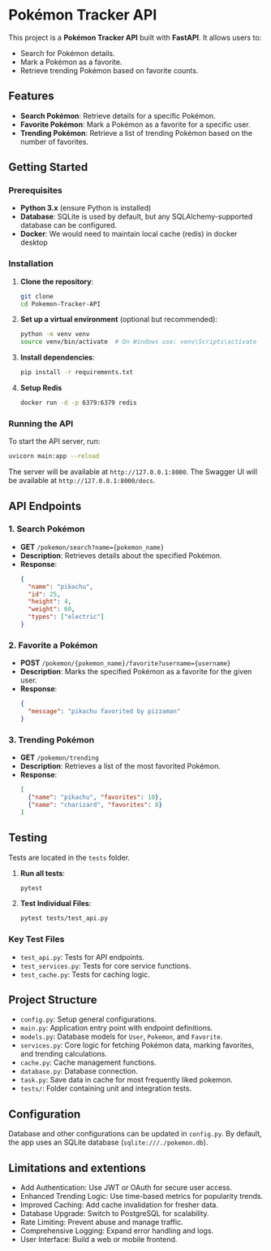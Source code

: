 
# Pokémon Tracker API

This project is a **Pokémon Tracker API** built with **FastAPI**. It allows users to:

- Search for Pokémon details.
- Mark a Pokémon as a favorite.
- Retrieve trending Pokémon based on favorite counts.

## Features

- **Search Pokémon**: Retrieve details for a specific Pokémon.
- **Favorite Pokémon**: Mark a Pokémon as a favorite for a specific user.
- **Trending Pokémon**: Retrieve a list of trending Pokémon based on the number of favorites.

## Getting Started

### Prerequisites

- **Python 3.x** (ensure Python is installed)
- **Database**: SQLite is used by default, but any SQLAlchemy-supported database can be configured.
- **Docker**: We would need to maintain local cache (redis) in docker desktop

### Installation

1. **Clone the repository**:

   ```bash
   git clone 
   cd Pokemon-Tracker-API
   ```

2. **Set up a virtual environment** (optional but recommended):

   ```bash
   python -m venv venv
   source venv/bin/activate  # On Windows use: venv\Scripts\activate
   ```

3. **Install dependencies**:

   ```bash
   pip install -r requirements.txt
   ```
4. **Setup Redis**
   ```bash
   docker run -d -p 6379:6379 redis
   ```


### Running the API

To start the API server, run:

```bash
uvicorn main:app --reload
```

The server will be available at `http://127.0.0.1:8000`.
The Swagger UI  will be available at `http://127.0.0.1:8000/docs`.
## API Endpoints

### 1. Search Pokémon
   - **GET** `/pokemon/search?name={pokemon_name}`
   - **Description**: Retrieves details about the specified Pokémon.
   - **Response**:
     ```json
     {
       "name": "pikachu",
       "id": 25,
       "height": 4,
       "weight": 60,
       "types": ["electric"]
     }
     ```

### 2. Favorite a Pokémon
   - **POST** `/pokemon/{pokemon_name}/favorite?username={username}`
   - **Description**: Marks the specified Pokémon as a favorite for the given user.
   - **Response**:
     ```json
     {
       "message": "pikachu favorited by pizzaman"
     }
     ```

### 3. Trending Pokémon
   - **GET** `/pokemon/trending`
   - **Description**: Retrieves a list of the most favorited Pokémon.
   - **Response**:
     ```json
     [
       {"name": "pikachu", "favorites": 10},
       {"name": "charizard", "favorites": 8}
     ]
     ```

## Testing

Tests are located in the `tests` folder.

1. **Run all tests**:

   ```bash
   pytest
   ```

2. **Test Individual Files**:

   ```bash
   pytest tests/test_api.py
   ```

### Key Test Files

- `test_api.py`: Tests for API endpoints.
- `test_services.py`: Tests for core service functions.
- `test_cache.py`: Tests for caching logic.

## Project Structure
- `config.py`: Setup general configurations.
- `main.py`: Application entry point with endpoint definitions.
- `models.py`: Database models for `User`, `Pokemon`, and `Favorite`.
- `services.py`: Core logic for fetching Pokémon data, marking favorites, and trending calculations.
- `cache.py`: Cache management functions.
- `database.py`: Database connection.
- `task.py`: Save data in cache for most frequently liked pokemon.
- `tests/`: Folder containing unit and integration tests.



## Configuration

Database and other configurations can be updated in `config.py`. By default, the app uses an SQLite database (`sqlite:///./pokemon.db`).

## Limitations and extentions

- Add Authentication: Use JWT or OAuth for secure user access.
- Enhanced Trending Logic: Use time-based metrics for popularity trends.
- Improved Caching: Add cache invalidation for fresher data.
- Database Upgrade: Switch to PostgreSQL for scalability.
- Rate Limiting: Prevent abuse and manage traffic.
- Comprehensive Logging: Expand error handling and logs.
- User Interface: Build a web or mobile frontend.